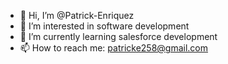 - 👋 Hi, I’m @Patrick-Enriquez
- 👀 I’m interested in software development
- 🌱 I’m currently learning salesforce development
- 📫 How to reach me: patricke258@gmail.com

<!---
Patrick-Enriquez/Patrick-Enriquez is a ✨ special ✨ repository because its `README.md` (this file) appears on your GitHub profile.
You can click the Preview link to take a look at your changes.
--->

